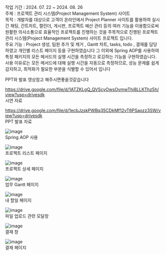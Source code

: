 작업 기간 : 2024. 07. 22 ~ 2024. 08. 26 <br>
주제 : 프로젝트 관리 시스템(Project Management System) 사이트 <br>
목적 : 개발자를 대상으로 고객이 온라인에서 Project Planner 사이트를 활용하여 실시간 채팅, 간트차트, 캘린더, 게시판, 프로젝트 예산 관리 등의 여러 기능을 이용함으로써 원활한 의사소통으로 효율적인 프로젝트를 진행하는 것을 주목적으로 진행된 프로젝트 관리 시스템(Project Management System) 사이트 프로젝트 입니다. <br>
주요 기능 : Project 생성, 팀원 추가 및 제거 , Gantt 차트, tasks, todo , 결재를 담당하였고 개인별 리스트 페이지 등을 구현하였습니다
그 이외에 Spring AOP를 사용하여 특정 패키지의 모든 메서드의 실행 시간을 측정하고 로깅하는 기능을 구현하였습니다.
사용 이유로는 모든 메서드에 대해 실행 시간을 자동으로 측정하므로, 성능 문제를 쉽게 감지하고, 최적화가 필요한 부분을 식별할 수 있어서 입니다<br>

PPT와 발표 영상참고 해주시면좋을것같습니다

https://drive.google.com/file/d/1ATZKLgQ_QVScyOwsOvmwThi8LLKThz5h/view?usp=drivesdk <br>
시연 자료

https://drive.google.com/file/d/1ecbJzskPWBq35CDkMf12vT6PSaozz3SW/view?usp=drivesdk <br>
PPT 발표 자료

![image](https://github.com/user-attachments/assets/7416d185-9dba-450b-b2a8-361ea7511176) <br>
Spring AOP 사용 

![image](https://github.com/user-attachments/assets/4542869d-1f5a-4277-8014-8a2eaedadb38) <br>
프로젝트 리스트 페이지

![image](https://github.com/user-attachments/assets/08ff7f72-bdc2-4e10-b06b-15e735a612b4) <br>
프로젝트 상세 페이지

![image](https://github.com/user-attachments/assets/558e5822-b670-430c-a016-318eb66a16eb) <br>
업무 Gantt 페이지 

![image](https://github.com/user-attachments/assets/888cbc4b-7d95-4b90-8b75-db11152749bc) <br>
내 할일 페이지

![image](https://github.com/user-attachments/assets/1217b786-d1bc-46ff-86f4-901ff459fd5c) <br>
파일 업로드 관련 모달창

![image](https://github.com/user-attachments/assets/7a2986ea-bc36-4922-9325-81ece08147bd) <br>
결재 창 

![image](https://github.com/user-attachments/assets/98398bf2-857c-4d35-8ff9-df3d32207fbf) <br>
결재 페이지 







